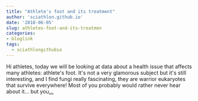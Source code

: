 ```yaml
---
title: "Athlete's foot and its treatment"
author: 'sciathlon.github.io'
date: '2018-06-05'
slug: athletes-foot-and-its-treatmen
categories:
- bloglink
tags:
  - sciathlongithubio
---
```


Hi athletes, today we will be looking at data about a health issue that affects many athletes: athlete's foot. It's not a very glamorous subject but it's still interesting, and I find fungi really fascinating, they are warrior eukaryotes that survive everywhere! Most of you probably would rather never hear about it... but you[... <i class="fas fa-external-link-alt"></i>](https://Sciathlon.github.io/post/athletesfoot/)

